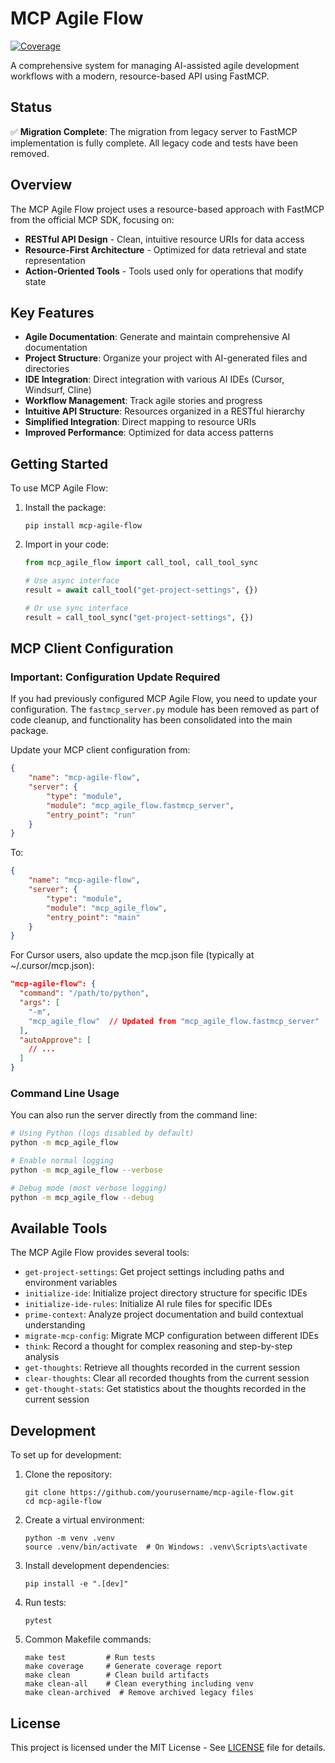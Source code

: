 # MCP Agile Flow

[![Coverage](https://github.com/yourusername/mcp-agile-flow/raw/main/badges/coverage.svg)](https://yourusername.github.io/mcp-agile-flow/)

A comprehensive system for managing AI-assisted agile development workflows with a modern, resource-based API using FastMCP.

## Status

✅ **Migration Complete**: The migration from legacy server to FastMCP implementation is fully complete. All legacy code and tests have been removed.

## Overview

The MCP Agile Flow project uses a resource-based approach with FastMCP from the official MCP SDK, focusing on:

- **RESTful API Design** - Clean, intuitive resource URIs for data access
- **Resource-First Architecture** - Optimized for data retrieval and state representation
- **Action-Oriented Tools** - Tools used only for operations that modify state

## Key Features

- **Agile Documentation**: Generate and maintain comprehensive AI documentation
- **Project Structure**: Organize your project with AI-generated files and directories
- **IDE Integration**: Direct integration with various AI IDEs (Cursor, Windsurf, Cline)
- **Workflow Management**: Track agile stories and progress
- **Intuitive API Structure**: Resources organized in a RESTful hierarchy
- **Simplified Integration**: Direct mapping to resource URIs
- **Improved Performance**: Optimized for data access patterns

## Getting Started

To use MCP Agile Flow:

1. Install the package:
   ```
   pip install mcp-agile-flow
   ```

2. Import in your code:
   ```python
   from mcp_agile_flow import call_tool, call_tool_sync
   
   # Use async interface
   result = await call_tool("get-project-settings", {})
   
   # Or use sync interface
   result = call_tool_sync("get-project-settings", {})
   ```

## MCP Client Configuration

### Important: Configuration Update Required

If you had previously configured MCP Agile Flow, you need to update your configuration. The `fastmcp_server.py` module has been removed as part of code cleanup, and functionality has been consolidated into the main package.

Update your MCP client configuration from:

```json
{
    "name": "mcp-agile-flow",
    "server": {
        "type": "module",
        "module": "mcp_agile_flow.fastmcp_server",
        "entry_point": "run"
    }
}
```

To:

```json
{
    "name": "mcp-agile-flow",
    "server": {
        "type": "module",
        "module": "mcp_agile_flow",
        "entry_point": "main"
    }
}
```

For Cursor users, also update the mcp.json file (typically at ~/.cursor/mcp.json):

```json
"mcp-agile-flow": {
  "command": "/path/to/python",
  "args": [
    "-m",
    "mcp_agile_flow"  // Updated from "mcp_agile_flow.fastmcp_server"
  ],
  "autoApprove": [
    // ...
  ]
}
```

### Command Line Usage

You can also run the server directly from the command line:

```bash
# Using Python (logs disabled by default)
python -m mcp_agile_flow

# Enable normal logging
python -m mcp_agile_flow --verbose

# Debug mode (most verbose logging)
python -m mcp_agile_flow --debug
```

## Available Tools

The MCP Agile Flow provides several tools:

- `get-project-settings`: Get project settings including paths and environment variables
- `initialize-ide`: Initialize project directory structure for specific IDEs
- `initialize-ide-rules`: Initialize AI rule files for specific IDEs
- `prime-context`: Analyze project documentation and build contextual understanding
- `migrate-mcp-config`: Migrate MCP configuration between different IDEs
- `think`: Record a thought for complex reasoning and step-by-step analysis
- `get-thoughts`: Retrieve all thoughts recorded in the current session
- `clear-thoughts`: Clear all recorded thoughts from the current session
- `get-thought-stats`: Get statistics about the thoughts recorded in the current session

## Development

To set up for development:

1. Clone the repository:
   ```
   git clone https://github.com/yourusername/mcp-agile-flow.git
   cd mcp-agile-flow
   ```

2. Create a virtual environment:
   ```
   python -m venv .venv
   source .venv/bin/activate  # On Windows: .venv\Scripts\activate
   ```

3. Install development dependencies:
   ```
   pip install -e ".[dev]"
   ```

4. Run tests:
   ```
   pytest
   ```

5. Common Makefile commands:
   ```
   make test         # Run tests
   make coverage     # Generate coverage report
   make clean        # Clean build artifacts
   make clean-all    # Clean everything including venv
   make clean-archived  # Remove archived legacy files
   ```

## License

This project is licensed under the MIT License - See [LICENSE](LICENSE) file for details.